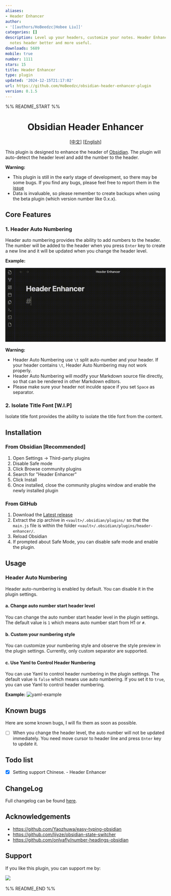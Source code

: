 ```yaml
---
aliases:
- Header Enhancer
author:
- '[[authors/HoBeedzc|Hobee Liu]]'
categories: []
description: Level up your headers, customize your notes. Header Enhancer makes your
  notes header better and more useful.
downloads: 5689
mobile: true
number: 1111
stars: 15
title: Header Enhancer
type: plugin
updated: '2024-12-15T21:17:02'
url: https://github.com/HoBeedzc/obsidian-header-enhancer-plugin
version: 0.1.5
---
```


%% README_START %%

<h1 align="center">Obsidian Header Enhancer</h1>
<div align="center">

[[中文](./README.zh.md)] [[English](./README.md)]

</div>

This plugin is designed to enhance the header of [Obsidian](https://obsidian.md). The plugin will auto-detect the header level and add the number to the header.

**Warning:**
- This plugin is still in the early stage of development, so there may be some bugs. If you find any bugs, please feel free to report them in the [issue](https://github.com/HoBeedzc/obsidian-header-enhancer-plugin/issues)
- Data is invaluable, so please remember to create backups when using the beta plugin (which version number like 0.x.x).

## Core Features
### 1. Header Auto Numbering
Header auto numbering provides the ability to add numbers to the header. The number will be added to the header when you press `Enter` key to create a new line and it will be updated when you change the header level.

**Example:**

![header-auto-numbering-example](https://raw.githubusercontent.com/HoBeedzc/obsidian-header-enhancer-plugin/HEAD/doc/img/header-auto-numbering-example.gif)

**Warning:**
- Header Auto Numbering use `\t` split auto-number and your header. If your header contains `\t`, Header Auto Numbering may not work properly.
- Header Auto Numbering will modify your Markdown source file directly, so that can be rendered in other Markdown editors. 
- Please make sure your header not inculde space if you set `Space` as separator.

### 2. Isolate Title Font [W.I.P]
Isolate title font provides the ability to isolate the title font from the content. 

## Installation

### From Obsidian \[Recommended\]
1. Open Settings -> Third-party plugins
2. Disable Safe mode
3. Click Browse community plugins
4. Search for "Header Enhancer"
5. Click Install
6. Once installed, close the community plugins window and enable the newly installed plugin

### From GitHub
1. Download the [Latest release](https://github.com/HoBeedzc/obsidian-header-enhancer-plugin/releases/latest)
2. Extract the zip archive in `<vault>/.obsidian/plugins/` so that the `main.js` file is within the folder `<vault>/.obsidian/plugins/header-enhancer/`.
3. Reload Obsidian
4. If prompted about Safe Mode, you can disable safe mode and enable the plugin.

## Usage
### Header Auto Numbering
Header auto-numbering is enabled by default. You can disable it in the plugin settings.

#### a. Change auto number start header level
You can change the auto number start header level in the plugin settings. The default value is `1` which means auto number start from H1 or `#`.

#### b. Custom your numbering style
You can customize your numbering style and observe the style preview in the plugin settings. Currently, only custom separator are supported. 

#### c. Use Yaml to Control Header Numbering
You can use Yaml to control header numbering in the plugin settings. The default value is `false` which means use auto numbering. If you set it to `true`, you can use Yaml to control header numbering.

**Example:**
![yaml-example](https://raw.githubusercontent.com/HoBeedzc/obsidian-header-enhancer-plugin/HEAD/doc/img/yaml-example.gif)

## Known bugs
Here are some known bugs, I will fix them as soon as possible.
- [ ] When you change the header level, the auto number will not be updated immediately. You need move cursor to header line and press `Enter` key to update it.

## Todo list
- [x] Setting support Chinese. - Header Enhancer

## ChangeLog
Full changelog can be found [here](./doc/changelog.md).

## Acknowledgements
- https://github.com/Yaozhuwa/easy-typing-obsidian
- https://github.com/lijyze/obsidian-state-switcher
- https://github.com/onlyafly/number-headings-obsidian

## Support
If you like this plugin, you can support me by:

<a href="https://bmc.link/hobee"><img src="https://img.buymeacoffee.com/button-api/?text=Buy me a coffee&emoji=&slug=hobee&button_colour=FFDD00&font_colour=000000&font_family=Cookie&outline_colour=000000&coffee_colour=ffffff" /></a>


%% README_END %%